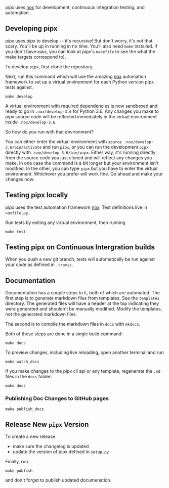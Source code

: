 pipx uses [nox](https://pypi.org/project/nox/) for development, continuous integration testing, and automation.

## Developing pipx
pipx uses pipx to develop -- it's recursive! But don't worry, it's not that scary. You'll be up in running in no time. You'll also need `make` installed. If you don't have `make`, you can look at pipx's `makefile` to see the what the make targets correspond to).

To develop `pipx`, first clone the repository.

Next, run this command which will use the amazing [nox](https://github.com/theacodes/nox) automation framework to set up a virtual environment for each Python version pipx tests against.
```
make develop
```

A virtual environment with required dependencies is now sandboxed and ready to go in `.nox/develop-3.6` for Python 3.6. Any changes you make to pipx source code will be reflected immediately in the virtual environment inside `.nox/develop-3.6`.

So how do you run with that environment?

You can  either enter the virtual environment with `source .nox/develop-3.6/bin/activate` and run `pipx`, or you can run the development `pipx` directly with `.nox/develop-3.6/bin/pipx`. Either way, it's running directly from the source code you just cloned and will reflect any changes you make. In one case the command is a bit longer but your environment isn't modified. In the other, you can type `pipx` but you have to enter the virtual environment. Whichever you prefer will work fine. Go ahead and make your changes now.

## Testing pipx locally
pipx uses the test automation framework [nox](https://github.com/theacodes/nox). Test definitions live in `noxfile.py`.

Run tests by exiting any virtual environment, then running
```
make test
```

## Testing pipx on Continuous Intergration builds
When you push a new git branch, tests will automatically be run against your code as defined in `.travis`.

## Documentation

Documentation has a couple steps to it, both of which are automated. The first step is to generate markdown files from templates. See the `templates` directory. The generated files will have a header at the top indicating they were generated and shouldn't be manually modified. Modify the templates, not the generated markdown files.

The second is to compile the markdown files in `docs` with `mkdocs`.

Both of these steps are done in a single build command:
```
make docs
```

To preview changes, including live reloading, open another terminal and run
```
make watch_docs
```

If you make changes to the pipx cli api or any template, regenerate the `.md` files in the `docs` folder:
```
make docs
```

### Publishing Doc Changes to GitHub pages
```
make publish_docs
```

## Release New `pipx` Version
To create a new release
* make sure the changelog is updated
* update the version of pipx defined in `setup.py`

Finally, run
```
make publish
```
and don't forget to publish updated documenation.
